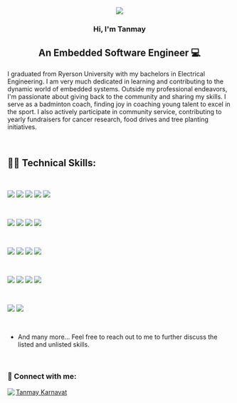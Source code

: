 <p align="center">
  <img src="https://github.com/TKarnavat/PERA-/assets/158315603/dbb31662-1088-4176-8ab5-fbf65c3404d9">
</p>

<h3 align="center">
Hi, I'm Tanmay
</h3>

<h2 align="center">
An Embedded Software Engineer 💻 
</h2> 

 I graduated from Ryerson University with my bachelors in Electrical Engineering. I am very much dedicated in learning and contributing to the dynamic world of embedded systems.
 Outside my professional endeavors, I'm passionate about giving back to the community and sharing my skills. I serve as a badminton coach, finding joy in coaching young 
 talent to excel in the sport. I also actively participate in community service, contributing to yearly fundraisers for cancer research, food drives and tree planting initiatives.

<br>

## 👨‍💻 Technical Skills:

<br>

![](https://img.shields.io/badge/C-00599C?style=for-the-badge&logo=c&logoColor=white)
![](https://img.shields.io/badge/C%2B%2B-00599C?style=for-the-badge&logo=c%2B%2B&logoColor=white)
![](https://img.shields.io/badge/Python-3776AB?style=for-the-badge&logo=python&logoColor=white)
![](https://img.shields.io/badge/Java-ED8B00?style=for-the-badge&logo=openjdk&logoColor=white)
![](https://img.shields.io/badge/assembly%20script-%23000000.svg?style=for-the-badge&logo=assemblyscript&logoColor=white)

<br>

![](https://img.shields.io/badge/Windows-0078D6?style=for-the-badge&logo=windows&logoColor=white)
![](https://img.shields.io/badge/Linux-FCC624?style=for-the-badge&logo=linux&logoColor=black)
![](https://img.shields.io/badge/Ubuntu-E95420?style=for-the-badge&logo=ubuntu&logoColor=white)
![](https://img.shields.io/badge/Debian-A81D33?style=for-the-badge&logo=debian&logoColor=white)

<br>

![](https://img.shields.io/badge/Shell_Script-121011?style=for-the-badge&logo=gnu-bash&logoColor=white)
![](https://img.shields.io/badge/Powershell-2CA5E0?style=for-the-badge&logo=powershell&logoColor=white)
![](https://img.shields.io/badge/GNU%20Bash-4EAA25?style=for-the-badge&logo=GNU%20Bash&logoColor=white)
![](https://img.shields.io/badge/windows%20terminal-4D4D4D?style=for-the-badge&logo=windows%20terminal&logoColor=white)

<br>

![](https://img.shields.io/badge/Eclipse-2C2255?style=for-the-badge&logo=eclipse&logoColor=white)
![](https://img.shields.io/badge/Visual_Studio_Code-0078D4?style=for-the-badge&logo=visual%20studio%20code&logoColor=white)
![](https://img.shields.io/badge/Visual_Studio-5C2D91?style=for-the-badge&logo=visual%20studio&logoColor=white)
![](https://img.shields.io/badge/NetBeansIDE-1B6AC6.svg?style=for-the-badge&logo=apache-netbeans-ide&logoColor=white)

<br>

![](https://img.shields.io/badge/Raspberry%20Pi-A22846?style=for-the-badge&logo=Raspberry%20Pi&logoColor=white)
![](https://img.shields.io/badge/Arduino-00979D?style=for-the-badge&logo=Arduino&logoColor=white)

<br>

 - And many more... Feel free to reach out to me to further discuss the listed and unlisted skills.

<br>

### 🤝 Connect with me:

<a href="https://linkedin.com/in/tanmay-karnavat/"><img align="left" src="https://img.shields.io/badge/LinkedIn-0077B5?style=for-the-badge&logo=linkedin&logoColor=white"/>
Tanmay Karnavat
</a>

<br>





